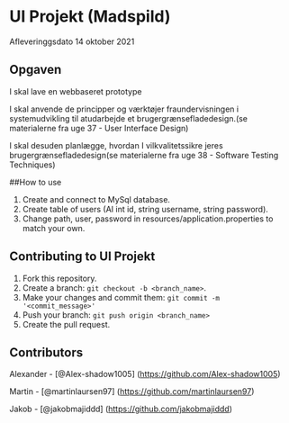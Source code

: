 # UI Projekt (Madspild)
Afleveringgsdato 14 oktober 2021

## Opgaven
I skal lave en webbaseret prototype

I skal anvende de principper og værktøjer fraundervisningen i systemudvikling til   atudarbejde et brugergrænsefladedesign.(se materialerne fra uge 37 - User Interface Design)

I skal desuden planlægge, hvordan I vilkvalitetssikre jeres brugergrænsefladedesign(se materialerne fra uge 38 - Software Testing Techniques)

##How to use
1. Create and connect to MySql database.
2. Create table of users (AI int id, string username, string password).
3. Change path, user, password in resources/application.properties to match your own.

## Contributing to UI Projekt
1. Fork this repository.
2. Create a branch: `git checkout -b <branch_name>`.
3. Make your changes and commit them: `git commit -m '<commit_message>'`
4. Push your branch: `git push origin <branch_name>`
5. Create the pull request.

## Contributors
Alexander - [@Alex-shadow1005] (https://github.com/Alex-shadow1005)

Martin - [@martinlaursen97] (https://github.com/martinlaursen97)

Jakob - [@jakobmajiddd] (https://github.com/jakobmajiddd)
